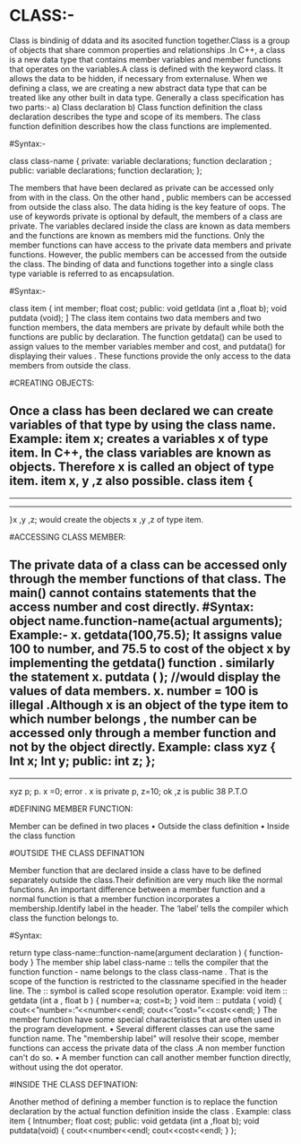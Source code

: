 # CLASS:-


Class is bindinig of ddata and its asocited function together.Class is a group of objects that share common properties and relationships .In C++, a class is
a new data type that contains member variables and member functions that operates on the variables.A class is defined with the keyword class. It allows the data to be 
hidden, if necessary from externaluse. When we defining a class, we are creating a new abstract data type that can be treated like any other built in data type.
Generally a class specification has two parts:-
 a) Class declaration
 b) Class function definition
the class declaration describes the type and scope of its members. The class function definition describes how the class functions are implemented.

 #Syntax:-
 
 class class-name
{
private:
variable declarations;
function declaration ;
public:
variable declarations;
function declaration;
};

The members that have been declared as private can be accessed only from with in the class. On the other hand , public members can be accessed from outside the class
also. The data hiding is the key feature of oops. The use of keywords private is optional by default, the members of a class are private.
The variables declared inside the class are known as data members and the functions are known as members mid the functions. Only the member functions can have access to
the private data members and private functions. However, the public members can be accessed from the outside the class. The binding of data and functions together
into a single class type variable is referred to as
encapsulation.

#Syntax:-

class item
{
int member;
float cost;
public:
void getldata (int a ,float b);
void putdata (void);
]
The class item contains two data members and two function members, the data
members are private by default while both the functions are public by declaration. The function
getdata() can be used to assign values to the member variables member and cost, and putdata() for
displaying their values . These functions provide the only access to the data members from outside
the class. 

#CREATING OBJECTS:

Once a class has been declared we can create variables of that type
by using the class name.
Example:
item x;
creates a variables x of type item. In C++, the class variables are known as objects. Therefore
x is called an object of type item.
item x, y ,z also possible.
class item
{
-----------
-----------
-----------
}x ,y ,z;
would create the objects x ,y ,z of type item.

#ACCESSING CLASS MEMBER:

The private data of a class can be accessed only through the member functions of that
class. The main() cannot contains statements that the access number and cost directly.
#Syntax:
object name.function-name(actual arguments);
Example:- x. getdata(100,75.5);
It assigns value 100 to number, and 75.5 to cost of the object x by
implementing the getdata() function .
similarly the statement
x. putdata ( ); //would display the values of data members.
x. number = 100 is illegal .Although x is an object of the type item to which number belongs ,
the number can be accessed only through a member function and not by the object directly.
Example:
class xyz
{
Int x;
Int y;
public:
int z;
};
---------
----------
xyz p;
p. x =0; error . x is private
p, z=10; ok ,z is public
38 P.T.O

#DEFINING MEMBER FUNCTION:

Member can be defined in two places
• Outside the class definition
• Inside the class function

#OUTSIDE THE CLASS DEFlNAT1ON

Member function that are declared inside a class have to be defined separately
outside the class.Their definition are very much like the normal functions.
An important difference between a member function and a normal
function is that a member function incorporates a membership.Identify label in the header. The
‘label’ tells the compiler which class the function belongs to.

#Syntax:

return type class-name::function-name(argument declaration )
{
function-body
}
The member ship label class-name :: tells the compiler that the function function -
name belongs to the class class-name . That is the scope of the function is restricted to the classname specified in the header line. The :: symbol is called scope resolution operator.
Example:
void item :: getdata (int a , float b )
{
number=a;
cost=b;
}
void item :: putdata ( void)
{
cout<<”number=:”<<number<<endl;
cout<<”cost=”<<cost<<endl;
}
The member function have some special characteristics that are often used in the program
development.
• Several different classes can use the same function name. The "membership label"
will resolve their scope, member functions can access the private data of the class
.A non member function can't do so.
• A member function can call another member function directly, without using the dot
operator.

#INSIDE THE CLASS DEF1NATION:

Another method of defining a member function is to replace the function declaration by the
actual function definition inside the class .
Example:
class item
{
Intnumber;
float cost;
public:
void getdata (int a ,float b);
void putdata(void)
{
cout<<number<<endl; cout<<cost<<endl;
}
}; 
